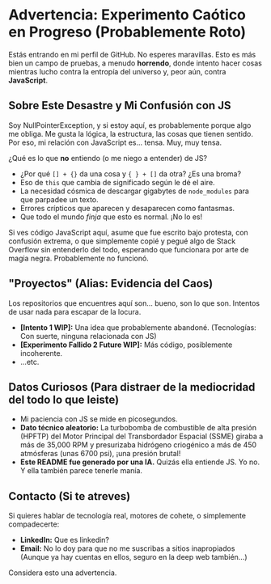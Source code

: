# Advertencia: Experimento Caótico en Progreso (Probablemente Roto)

Estás entrando en mi perfil de GitHub. No esperes maravillas. Esto es más bien un campo de pruebas, a menudo **horrendo**, donde intento hacer cosas mientras lucho contra la entropía del universo y, peor aún, contra **JavaScript**.

## Sobre Este Desastre y Mi Confusión con JS

Soy NullPointerException, y si estoy aquí, es probablemente porque algo me obliga. Me gusta la lógica, la estructura, las cosas que tienen sentido. Por eso, mi relación con JavaScript es... tensa. Muy, muy tensa.

¿Qué es lo que **no** entiendo (o me niego a entender) de JS?

* ¿Por qué `[] + {}` da una cosa y `{ } + []` da otra? ¿Es una broma?
* Eso de `this` que cambia de significado según le dé el aire.
* La necesidad cósmica de descargar gigabytes de `node_modules` para que parpadee un texto.
* Errores crípticos que aparecen y desaparecen como fantasmas.
* Que todo el mundo *finja* que esto es normal. ¡No lo es!

Si ves código JavaScript aquí, asume que fue escrito bajo protesta, con confusión extrema, o que simplemente copié y pegué algo de Stack Overflow sin entenderlo del todo, esperando que funcionara por arte de magia negra. Probablemente no funcionó.

## "Proyectos" (Alias: Evidencia del Caos)

Los repositorios que encuentres aquí son... bueno, son lo que son. Intentos de usar nada para escapar de la locura.

* **[Intento 1 WIP]:** Una idea que probablemente abandoné. (Tecnologías: Con suerte, ninguna relacionada con JS)
* **[Experimento Fallido 2 Future WIP]:** Más código, posiblemente incoherente.
* ...etc.

## Datos Curiosos (Para distraer de la mediocridad del todo lo que leiste)

* Mi paciencia con JS se mide en picosegundos.
* **Dato técnico aleatorio:** La turbobomba de combustible de alta presión (HPFTP) del Motor Principal del Transbordador Espacial (SSME) giraba a más de 35,000 RPM y presurizaba hidrógeno criogénico a más de 450 atmósferas (unas 6700 psi), ¡una presión brutal!
* **Este README fue generado por una IA.** Quizás ella entiende JS. Yo no. Y ella también parece tenerle manía.

## Contacto (Si te atreves)

Si quieres hablar de tecnología real, motores de cohete, o simplemente compadecerte:

* **LinkedIn:** Que es linkedin?
* **Email:** No lo doy para que no me suscribas a sitios inapropiados (Aunque ya hay cuentas en ellos,  seguro en la deep web también...)

Considera esto una advertencia.
